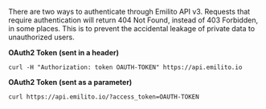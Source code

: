 There are two ways to authenticate through Emilito API v3. Requests that require authentication will return 404 Not Found, instead of 403 Forbidden, in some places. This is to prevent the accidental leakage of private data to unauthorized users.

**OAuth2 Token (sent in a header)**

```
curl -H "Authorization: token OAUTH-TOKEN" https://api.emilito.io
```

**OAuth2 Token (sent as a parameter)**

```
curl https://api.emilito.io/?access_token=OAUTH-TOKEN
```
